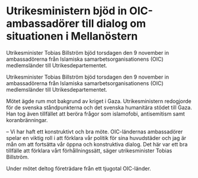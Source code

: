 # Utrikesministern bjöd in OIC-ambassadörer till dialog om situationen i Mellanöstern

Utrikesminister Tobias Billström bjöd torsdagen den 9 november in ambassadörerna från Islamiska samarbetsorganisationens (OIC) medlemsländer till Utrikesdepartementet.

Utrikesminister Tobias Billström bjöd torsdagen den 9 november in ambassadörerna från Islamiska samarbetsorganisationens (OIC) medlemsländer till Utrikesdepartementet.

Mötet ägde rum mot bakgrund av kriget i Gaza. Utrikesministern redogjorde för de svenska ståndpunkterna och det svenska humanitära stödet till Gaza. Han tog även tillfället att beröra frågor som islamofobi, antisemitism samt koranbränningar.

– Vi har haft ett konstruktivt och bra möte. OIC-ländernas ambassadörer spelar en viktig roll i att förklara vår politik för sina huvudstäder och jag är mån om att fortsätta vår öppna och konstruktiva dialog. Det här var ett bra tillfälle att förklara vårt förhållningssätt, säger utrikesminister Tobias Billström.

Under mötet deltog företrädare från ett tjugotal OIC-länder.
